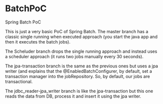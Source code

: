# BatchPoC
Spring Batch PoC

This is just a very basic PoC of Spring Batch. The master branch has a classic single running when executed approach (you start the java app and then it executes the batch jobs).

The Scheluder branch drops the single running approach and instead uses a scheduler approach (it runs two jobs manually every 30 seconds).

The jpa-transaction branch is the same as the previous ones but uses a jpa writer (and explains that the @EnabledBatchConfigurer, by default, set a transaction manager into the jobRepository. So, by default, our jobs are transactional.

The jdbc_reader-jpa_writer branch is like the jpa-transaction but this one reads the data from DB, process it and insert it using the jpa writer.